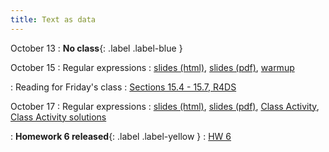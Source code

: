 ```yaml
---
title: Text as data
---
```


October 13
: **No class**{: .label .label-blue }

October 15
: Regular expressions
  : [slides (html)](https://sta279-f25.github.io/slides/lecture_17.html), [slides (pdf)](https://sta279-f25.github.io/slides/lecture_17.pdf), [warmup](https://sta279-f25.github.io/class_activities/ca_17_warmup.pdf)

: Reading for Friday's class
  : [Sections 15.4 - 15.7, R4DS](https://r4ds.hadley.nz/regexps.html)

October 17
: Regular expressions
  : [slides (html)](https://sta279-f25.github.io/slides/lecture_18.html), [slides (pdf)](https://sta279-f25.github.io/slides/lecture_18.pdf), [Class Activity](https://sta279-f25.github.io/class_activities/ca_17.html), [Class Activity solutions](https://sta279-f25.github.io/class_activities/ca_17_solutions.html)
  
: **Homework 6 released**{: .label .label-yellow }
  : [HW 6](https://sta279-f25.github.io/homework/hw_06.html)